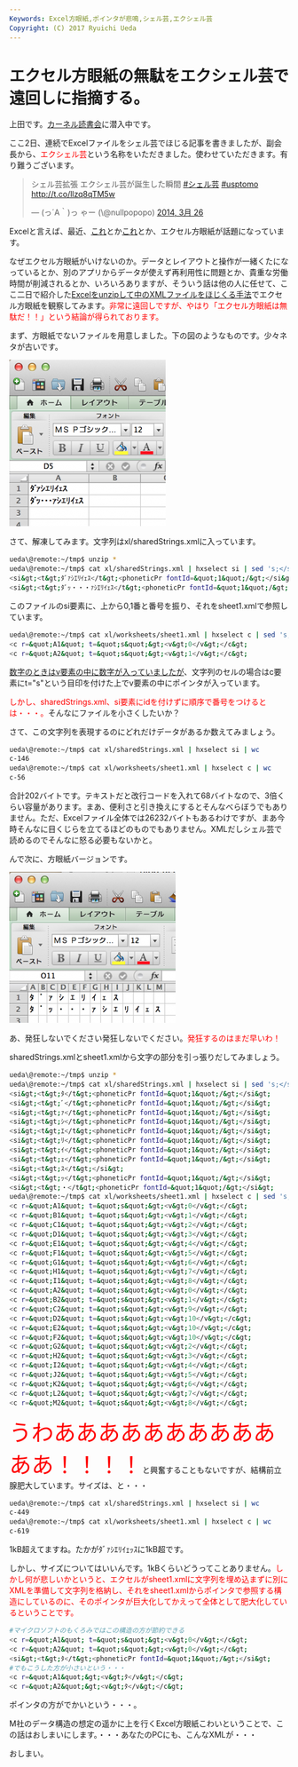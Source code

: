 ```yaml
---
Keywords: Excel方眼紙,ポインタが悲鳴,シェル芸,エクシェル芸
Copyright: (C) 2017 Ryuichi Ueda
---
```


# エクセル方眼紙の無駄をエクシェル芸で遠回しに指摘する。
上田です。<a href="http://kernel.doorkeeper.jp/events/9547" target="_blank">カーネル読書会</a>に潜入中です。

ここ2日、連続でExcelファイルをシェル芸でほじる記事を書きましたが、副会長から、<span style="color:red">エクシェル芸</span>という名称をいただきました。使わせていただきます。有り難うございます。

<blockquote class="twitter-tweet" lang="ja"><p>シェル芸拡張 エクシェル芸が誕生した瞬間 <a href="https://twitter.com/search?q=%23%E3%82%B7%E3%82%A7%E3%83%AB%E8%8A%B8&amp;src=hash">#シェル芸</a> <a href="https://twitter.com/search?q=%23usptomo&amp;src=hash">#usptomo</a> <a href="http://t.co/llzq8qTM5w">http://t.co/llzq8qTM5w</a></p>&mdash; (っ´A｀)っ ゃー (\@nullpopopo) <a href="https://twitter.com/nullpopopo/statuses/448832135101968384">2014, 3月 26</a></blockquote>
<script async src="//platform.twitter.com/widgets.js" charset="utf-8"></script>


Excelと言えば、最近、<a href="http://itpro.nikkeibp.co.jp/article/Watcher/20140321/545102/" target="_blank">これ</a>とか<a href="http://wol.nikkeibp.co.jp/article/column/20130523/153361/" target="_blank">これ</a>とか、エクセル方眼紙が話題になっています。

<!--more-->

なぜエクセル方眼紙がいけないのか。データとレイアウトと操作が一緒くたになっているとか、別のアプリからデータが使えず再利用性に問題とか、貴重な労働時間が削減されるとか、いろいろありますが、そういう話は他の人に任せて、ここ二日で紹介した<a href="http://blog.ueda.asia/?p=2398" title="Excelファイルをシェル芸でほじくる。ただしエクセル方眼紙は後日ということで。" target="_blank">Excelをunzipして中のXMLファイルをほじくる手法</a>でエクセル方眼紙を観察してみます。<span style="color:red">非常に遠回しですが、やはり「エクセル方眼紙は無駄だ！！」という結論が得られております。</span>

まず、方眼紙でないファイルを用意しました。下の図のようなものです。少々ネタが古いです。

<a href="スクリーンショット-2014-03-28-19.29.45.png"><img src="スクリーンショット-2014-03-28-19.29.45-282x300.png" alt="スクリーンショット 2014-03-28 19.29.45" width="282" height="300" class="aligncenter size-medium wp-image-2455" /></a>

さて、解凍してみます。文字列はxl/sharedStrings.xmlに入っています。

```bash
ueda\@remote:~/tmp$ unzip *
ueda\@remote:~/tmp$ cat xl/sharedStrings.xml | hxselect si | sed 's;</si&gt;;&amp;\\n;g'
<si&gt;<t&gt;ﾀﾞｧｼｴﾘｲｪｽ</t&gt;<phoneticPr fontId=&quot;1&quot;/&gt;</si&gt;
<si&gt;<t&gt;ﾀﾞｯ・・・ｧｼｴﾘｲｪｽ</t&gt;<phoneticPr fontId=&quot;1&quot;/&gt;</si&gt;
```

このファイルのsi要素に、上から0,1番と番号を振り、それをsheet1.xmlで参照しています。

```bash
ueda\@remote:~/tmp$ cat xl/worksheets/sheet1.xml | hxselect c | sed 's;</c&gt;;&amp;\\n;g'
<c r=&quot;A1&quot; t=&quot;s&quot;&gt;<v&gt;0</v&gt;</c&gt;
<c r=&quot;A2&quot; t=&quot;s&quot;&gt;<v&gt;1</v&gt;</c&gt;
```

<a href="http://blog.ueda.asia/?p=2398" title="Excelファイルをシェル芸でほじくる。ただしエクセル方眼紙は後日ということで。" target="_blank">数字のときはv要素の中に数字が入っていましたが</a>、文字列のセルの場合はc要素にt="s"という目印を付けた上でv要素の中にポインタが入っています。

<span style="color:red">しかし、sharedStrings.xml、si要素にidを付けずに順序で番号をつけるとは・・・。</span>そんなにファイルを小さくしたいか？

さて、この文字列を表現するのにどれだけデータがあるか数えてみましょう。

```bash
ueda\@remote:~/tmp$ cat xl/sharedStrings.xml | hxselect si | wc 
c-146
ueda\@remote:~/tmp$ cat xl/worksheets/sheet1.xml | hxselect c | wc 
c-56
```

合計202バイトです。テキストだと改行コードを入れて68バイトなので、3倍くらい容量があります。まあ、便利さと引き換えにするとそんなべらぼうでもありません。ただ、Excelファイル全体では26232バイトもあるわけですが、まあ今時そんなに目くじらを立てるほどのものでもありません。XMLだしシェル芸で読めるのでそんなに怒る必要もないかと。


んで次に、方眼紙バージョンです。

<a href="スクリーンショット-2014-03-28-19.23.56.png"><img src="スクリーンショット-2014-03-28-19.23.56-300x272.png" alt="スクリーンショット 2014-03-28 19.23.56" width="300" height="272" class="aligncenter size-medium wp-image-2452" /></a>

あ、発狂しないでください発狂しないでください。<span style="color:red">発狂するのはまだ早いわ！</span>

sharedStrings.xmlとsheet1.xmlから文字の部分を引っ張りだしてみましょう。

```bash
ueda\@remote:~/tmp$ unzip *
ueda\@remote:~/tmp$ cat xl/sharedStrings.xml | hxselect si | sed 's;</si&gt;;&amp;\\n;g'
<si&gt;<t&gt;ﾀ</t&gt;<phoneticPr fontId=&quot;1&quot;/&gt;</si&gt;
<si&gt;<t&gt;ﾞ</t&gt;<phoneticPr fontId=&quot;1&quot;/&gt;</si&gt;
<si&gt;<t&gt;ｧ</t&gt;<phoneticPr fontId=&quot;1&quot;/&gt;</si&gt;
<si&gt;<t&gt;ｼ</t&gt;<phoneticPr fontId=&quot;1&quot;/&gt;</si&gt;
<si&gt;<t&gt;ｴ</t&gt;<phoneticPr fontId=&quot;1&quot;/&gt;</si&gt;
<si&gt;<t&gt;ﾘ</t&gt;<phoneticPr fontId=&quot;1&quot;/&gt;</si&gt;
<si&gt;<t&gt;ｲ</t&gt;<phoneticPr fontId=&quot;1&quot;/&gt;</si&gt;
<si&gt;<t&gt;ｪ</t&gt;<phoneticPr fontId=&quot;1&quot;/&gt;</si&gt;
<si&gt;<t&gt;ｽ</t&gt;</si&gt;
<si&gt;<t&gt;ｯ</t&gt;<phoneticPr fontId=&quot;1&quot;/&gt;</si&gt;
<si&gt;<t&gt;・</t&gt;<phoneticPr fontId=&quot;1&quot;/&gt;</si&gt;
ueda\@remote:~/tmp$ cat xl/worksheets/sheet1.xml | hxselect c | sed 's;</c&gt;;&amp;\\n;g'
<c r=&quot;A1&quot; t=&quot;s&quot;&gt;<v&gt;0</v&gt;</c&gt;
<c r=&quot;B1&quot; t=&quot;s&quot;&gt;<v&gt;1</v&gt;</c&gt;
<c r=&quot;C1&quot; t=&quot;s&quot;&gt;<v&gt;2</v&gt;</c&gt;
<c r=&quot;D1&quot; t=&quot;s&quot;&gt;<v&gt;3</v&gt;</c&gt;
<c r=&quot;E1&quot; t=&quot;s&quot;&gt;<v&gt;4</v&gt;</c&gt;
<c r=&quot;F1&quot; t=&quot;s&quot;&gt;<v&gt;5</v&gt;</c&gt;
<c r=&quot;G1&quot; t=&quot;s&quot;&gt;<v&gt;6</v&gt;</c&gt;
<c r=&quot;H1&quot; t=&quot;s&quot;&gt;<v&gt;7</v&gt;</c&gt;
<c r=&quot;I1&quot; t=&quot;s&quot;&gt;<v&gt;8</v&gt;</c&gt;
<c r=&quot;A2&quot; t=&quot;s&quot;&gt;<v&gt;0</v&gt;</c&gt;
<c r=&quot;B2&quot; t=&quot;s&quot;&gt;<v&gt;1</v&gt;</c&gt;
<c r=&quot;C2&quot; t=&quot;s&quot;&gt;<v&gt;9</v&gt;</c&gt;
<c r=&quot;D2&quot; t=&quot;s&quot;&gt;<v&gt;10</v&gt;</c&gt;
<c r=&quot;E2&quot; t=&quot;s&quot;&gt;<v&gt;10</v&gt;</c&gt;
<c r=&quot;F2&quot; t=&quot;s&quot;&gt;<v&gt;10</v&gt;</c&gt;
<c r=&quot;G2&quot; t=&quot;s&quot;&gt;<v&gt;2</v&gt;</c&gt;
<c r=&quot;H2&quot; t=&quot;s&quot;&gt;<v&gt;3</v&gt;</c&gt;
<c r=&quot;I2&quot; t=&quot;s&quot;&gt;<v&gt;4</v&gt;</c&gt;
<c r=&quot;J2&quot; t=&quot;s&quot;&gt;<v&gt;5</v&gt;</c&gt;
<c r=&quot;K2&quot; t=&quot;s&quot;&gt;<v&gt;6</v&gt;</c&gt;
<c r=&quot;L2&quot; t=&quot;s&quot;&gt;<v&gt;7</v&gt;</c&gt;
<c r=&quot;M2&quot; t=&quot;s&quot;&gt;<v&gt;8</v&gt;</c&gt;
```

<span style="color:red;font-size:40px">うわああああああああああああ！！！！</span>と興奮することもないですが、結構前立腺肥大しています。サイズは、と・・・

```bash
ueda\@remote:~/tmp$ cat xl/sharedStrings.xml | hxselect si | wc 
c-449
ueda\@remote:~/tmp$ cat xl/worksheets/sheet1.xml | hxselect c | wc 
c-619
```

1kB超えてますね。たかがﾀﾞｧｼｴﾘｲｪｯｽに1kB超です。

しかし、サイズについてはいいんです。1kBくらいどうってことありません。<span style="color:red">しかし何が悲しいかというと、エクセルがsheet1.xmlに文字列を埋め込まずに別にXMLを準備して文字列を格納し、それをsheet1.xmlからポインタで参照する構造にしているのに、そのポインタが巨大化してかえって全体として肥大化しているということです。</span>

```bash
#マイクロソフトのもくろみではこの構造の方が節約できる
<c r=&quot;A1&quot; t=&quot;s&quot;&gt;<v&gt;0</v&gt;</c&gt;
<c r=&quot;A2&quot; t=&quot;s&quot;&gt;<v&gt;0</v&gt;</c&gt;
<si&gt;<t&gt;ﾀ</t&gt;<phoneticPr fontId=&quot;1&quot;/&gt;</si&gt;
#でもこうした方が小さいという・・・
<c r=&quot;A1&quot;&gt;<v&gt;ﾀ</v&gt;</c&gt;
<c r=&quot;A2&quot;&gt;<v&gt;ﾀ</v&gt;</c&gt;
```
ポインタの方がでかいという・・・。

M社のデータ構造の想定の遥かに上を行くExcel方眼紙こわいということで、この話はおしまいにします。・・・あなたのPCにも、こんなXMLが・・・


おしまい。
<!--:-->
